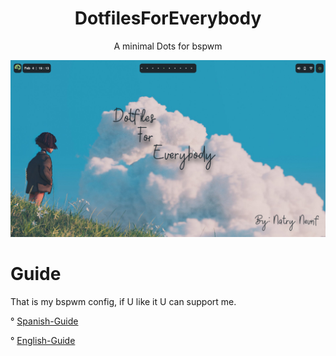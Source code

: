 <h1 align="center">DotfilesForEverybody</h1>

<p align="center">A minimal Dots for bspwm</p>

  <img src="https://raw.githubusercontent.com/P4NAD3ROXIS/DotfilesForEverybody/main/Guide/Screenshots/HeaderMain.png">

# Guide
That is my bspwm config, if U like it U can support me.

° [Spanish-Guide](https://github.com/P4NAD3ROXIS/DotfilesForEverybody/tree/main/Guide/Spanish-Version)

° [English-Guide](https://github.com/P4NAD3ROXIS/DotfilesForEverybody/tree/main/Guide/English-Version)

